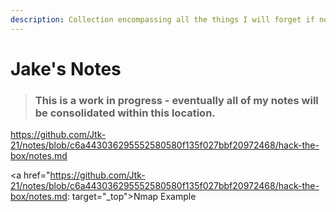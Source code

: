 ```yaml
---
description: Collection encompassing all the things I will forget if not written down...
---
```


# Jake's Notes

> ### This is a work in progress - eventually all of my notes will be consolidated within this location.

https://github.com/Jtk-21/notes/blob/c6a443036295552580580f135f027bbf20972468/hack-the-box/notes.md

<a href="https://github.com/Jtk-21/notes/blob/c6a443036295552580580f135f027bbf20972468/hack-the-box/notes.md: target="_top">Nmap Example</a>
